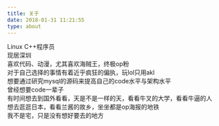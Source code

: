 ```yaml
---
title: 关于
date: 2018-01-31 11:21:55
type: about
---
```


Linux C++程序员  
现居深圳  
喜欢代码、动漫，尤其喜欢海贼王，终极op粉  
对于自己选择的事情有着近乎疯狂的偏执，玩lol只用akl  
想要通过研究mysql的源码来提高自己的code水平与架构水平  
曾经想要code一辈子  
有时间想去到国外看看，天是不是一样的天，看看牛叉的大学，看看牛逼的人  
想去逛逛日本，看看兰酱的故乡，坐坐都是op海报的地铁  
我不是宅，只是没有想好要去的地方

